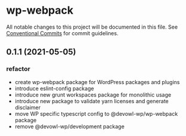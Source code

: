 # wp-webpack

All notable changes to this project will be documented in this file.
See [Conventional Commits](https://conventionalcommits.org) for commit guidelines.

## 0.1.1 (2021-05-05)


### refactor

* create wp-webpack package for WordPress packages and plugins
* introduce eslint-config package
* introduce new grunt workspaces package for monolithic usage
* introduce new package to validate yarn licenses and generate disclaimer
* move WP specific typescript config to @devowl-wp/wp-webpack package
* remove @devowl-wp/development package
